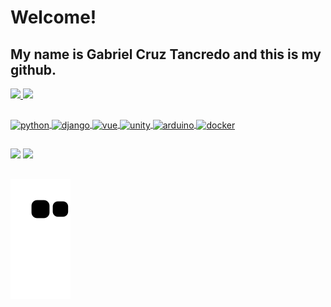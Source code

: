 # Welcome!
## My name is Gabriel Cruz Tancredo and this is my github. 

<div>
  <a href = "https://github.com/GabrielCruzT">
    <img heigh = "180em" src="https://github-readme-stats.vercel.app/api?username=GabrielCruzT&show_icons=true&theme=dark&include_all_commits=true&count_private=true"/> 
    <img heigh = "180em" src="https://github-readme-stats.vercel.app/api/top-langs/?username=GabrielCruzT&layout=compact&langs_count=16&theme=dark"/>     
</div>  
  
  ##
  
<div>
  <img align = "center" alt = "python" height = "50" width = "50" src = "https://cdn.jsdelivr.net/gh/devicons/devicon/icons/python/python-original.svg"/>
  <img align = "center" alt = "django" height = "50" width = "50" src = "https://cdn.jsdelivr.net/gh/devicons/devicon/icons/django/django-original.svg"/>
  <img align = "center" alt = "vue" height = "50" width = "50" src = "https://cdn.jsdelivr.net/gh/devicons/devicon/icons/vuejs/vuejs-original.svg"/>
  <img align = "center" alt = "unity" height = "50" width = "50" src = "https://cdn.jsdelivr.net/gh/devicons/devicon/icons/unity/unity-original.svg"/>
  <img align = "center" alt = "arduino" height = "50" width = "50" src = "https://cdn.jsdelivr.net/gh/devicons/devicon/icons/arduino/arduino-original.svg"/>
  <img align = "center" alt = "docker" height = "50" width = "50" src = "https://cdn.jsdelivr.net/gh/devicons/devicon/icons/docker/docker-original.svg"/>
</div>
  
##  
  
<div>
  <a href = "https://www.instagram.com/gabrielctancredo" target = "_blank"><img src ="https://img.shields.io/badge/Instagram-E4405F?style=for-the-badge&logo=instagram&logoColor=white"></a> 
  <a href = "https://www.linkedin.com/in/gabrielcruztancredo/" target = "_blank"><img src ="https://img.shields.io/badge/LinkedIn-0077B5?style=for-the-badge&logo=linkedin&logoColor=white"></a> 
</div>
  
## 
  
![Snake animation](https://github.com/GabrielCruzT/GabrielCruzT/blob/output/github-contribution-grid-snake.svg)

